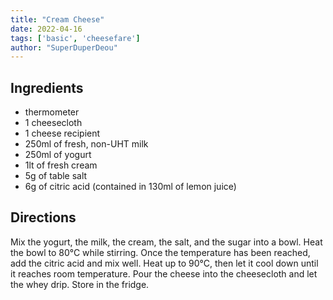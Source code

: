 ```yaml
---
title: "Cream Cheese"
date: 2022-04-16
tags: ['basic', 'cheesefare']
author: "SuperDuperDeou"
---
```


## Ingredients

- thermometer
- 1 cheesecloth
- 1 cheese recipient
- 250ml of fresh, non-UHT milk
- 250ml of yogurt
- 1lt of fresh cream
- 5g of table salt
- 6g of citric acid (contained in 130ml of lemon juice)

## Directions

Mix the yogurt, the milk, the cream, the salt, and the sugar into a bowl.
Heat the bowl to 80°C while stirring.
Once the temperature has been reached, add the citric acid and mix well.
Heat up to 90°C, then let it cool down until it reaches room temperature.
Pour the cheese into the cheesecloth and let the whey drip.
Store in the fridge.
